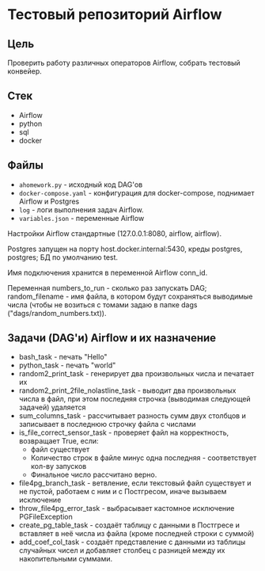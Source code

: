 # Тестовый репозиторий Airflow

## Цель
Проверить работу различных операторов Airflow, собрать тестовый конвейер.

## Стек
 * Airflow
 * python
 * sql
 * docker

## Файлы
 * ```ahomework.py``` - исходный код DAG'ов
 * ```docker-compose.yaml``` - конфигурация для docker-compose, поднимает Airflow и Postgres
 * ```log``` - логи выполнения задач Airflow.
 * ```variables.json``` - переменные Airflow

Настройки Airflow стандартные (127.0.0.1:8080, airflow, airflow).

Postgres запущен на порту host.docker.internal:5430, креды postgres, postgres; БД по умолчанию test.

Имя подключения хранится в переменной Airflow conn_id.

Переменная numbers_to_run - сколько раз запускать DAG; random_filename - имя файла,
в котором будут сохраняться выводимые числа (чтобы не возиться с томами задаю в папке dags ("dags/random_numbers.txt)).

## Задачи (DAG'и) Airflow и их назначение
* bash_task - печать "Hello"
* python_task - печать "world"
* random2_print_task - генерирует два произвольных числа и печатает их
* random2_print_2file_nolastline_task - выводит два произвольных числа в файл,
  при этом последняя строчка (выводимая следующей задачей) удаляется
* sum_columns_task - рассчитывает разность сумм двух столбцов и записывает в
  последнюю строчку файла с числами
* is_file_correct_sensor_task - проверяет файл на корректность, возвращает True, если:
	* файл существует
	* Количество строк в файле минус одна последняя - соответствует кол-ву запусков
	* Финальное число рассчитано верно.
* file4pg_branch_task - ветвление, если текстовый файл существует и не пустой,
  работаем с ним и с Постгресом, иначе вызываем исключение
* throw_file4pg_error_task - выбрасывает кастомное исключение PGFileException
* create_pg_table_task - создаёт таблицу с данными в Постгресе и вставляет
  в неё числа из файла (кроме последней строки с суммой)
* add_coef_col_task - создаёт представление с данными из таблицы случайных чисел
  и добавляет столбец с разницей между их накопительными суммами.
